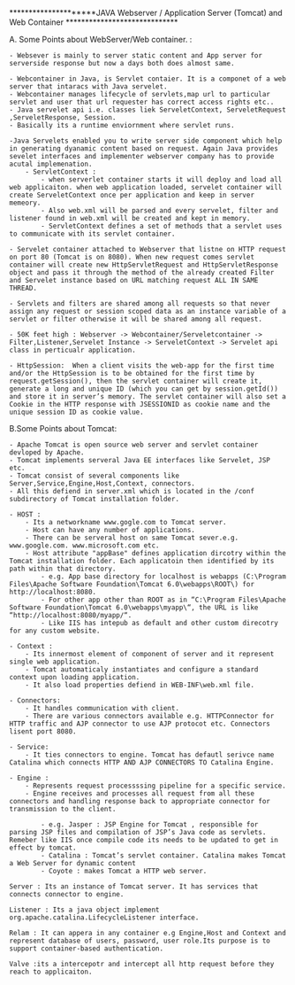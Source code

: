 *********************JAVA Webserver / Application Server (Tomcat) and Web Container *****************************



A. Some Points about WebServer/Web container. :

	- Websever is mainly to server static content and App server for serverside response but now a days both does almost same.

	- Webcontainer in Java, is Servlet contaier. It is a componet of a web server that intaracs with Java servelet. 
	- Webcontainer manages lifecycle of servlets,map url to particular servlet and user that url requester has correct access rights etc..
	- Java servelet api i.e. classes liek ServeletContext, ServeletRequest ,ServeletResponse, Session.
	- Basically its a runtime enviornment where servlet runs.

	-Java Servelets enabled you to write server side component which help in generating dyanamic content based on request. Again Java provides sevelet interfaces and implementer webserver company has to provide acutal implemenation.
		- ServletContext : 
			- when serverlet container starts it will deploy and load all web applicaiton. when web application loaded, servelet container will create ServeletContext once per application and keep in server memeory.
			- Also web.xml will be parsed and every servelet, filter and listener found in web.xml will be created and kept in memory.
			- ServletContext defines a set of methods that a servlet uses to communicate with its servlet container.
		
	- Servelet container attached to Webserver that listne on HTTP request on port 80 (Tomcat is on 8080). When new request comes servlet container will create new HttpServletRequest and HttpServletResponse object and pass it through the method of the already created Filter and Servelet instance based on URL matching request ALL IN SAME THREAD.
	
	- Servlets and filters are shared among all requests so that never assign any request or session scoped data as an instance variable of a servlet or filter otherwise it will be shared among all request.
	
	- 50K feet high : Webserver -> Webcontainer/Serveletcontainer -> Filter,Listener,Servelet Instance -> ServeletContext -> Servelet api class in perticualr application.
	
	- HttpSession:  When a client visits the web-app for the first time and/or the HttpSession is to be obtained for the first time by request.getSession(), then the servlet container will create it, generate a long and unique ID (which you can get by session.getId()) and store it in server’s memory. The servlet container will also set a Cookie in the HTTP response with JSESSIONID as cookie name and the unique session ID as cookie value.




B.Some Points about Tomcat:

		
	
	- Apache Tomcat is open source web server and servlet container devloped by Apache. 
	- Tomcat implements serveral Java EE interfaces like Servelet, JSP etc.
	- Tomcat consist of several components like Server,Service,Engine,Host,Context, connectors.
	- All this defiend in server.xml which is located in the /conf subdirectory of Tomcat installation folder.
	
	- HOST : 
		- Its a networkname www.gogle.com to Tomcat server.
		- Host can have any number of applications. 
		- There can be serveral host on same Tomcat sever.e.g. www.google.com. www.microsoft.com etc.
		- Host attribute "appBase" defines application dircotry within the Tomcat installation folder. Each applicatoin then identified by its path within that directory. 
			- e.g. App base directory for localhost is webapps (C:\Program Files\Apache Software Foundation\Tomcat 6.0\webapps\ROOT\) for http://localhost:8080. 
			- For other app other than ROOT as in “C:\Program Files\Apache Software Foundation\Tomcat 6.0\webapps\myapp\“, the URL is like “http://localhost:8080/myapp/“.
			- Like IIS has intepub as default and other custom direcotry for any custom website.
			
	- Context : 
		- Its innermost element of component of server and it represent single web application. 
		- Tomcat automaticaly instantiates and configure a standard context upon loading application. 
		- It also load properties defiend in WEB-INF\web.xml file.
	
	- Connectors: 
		- It handles communication with client. 
		- There are various connectors available e.g. HTTPConnector for HTTP traffic and AJP connector to use AJP protocot etc. Connectors lisent port 8080.
	
	- Service: 
		- It ties connectors to engine. Tomcat has defautl serivce name Catalina which connects HTTP AND AJP CONNECTORS TO Catalina Engine.
	
	- Engine : 
		- Represents request processssing pipeline for a specific service.
		- Engine receives and processes all request from all these connectors and handling response back to appropriate connector for transmission to the client.
		
			- e.g. Jasper : JSP Engine for Tomcat , responsible for parsing JSP files and compilation of JSP’s Java code as servlets. Remeber like IIS once compile code its needs to be updated to get in effect by tomcat.
			- Catalina : Tomcat’s servlet container. Catalina makes Tomcat a Web Server for dynamic content
			- Coyote : makes Tomcat a HTTP web server.
	
	Server : Its an instance of Tomcat server. It has services that connects connector to engine.
	
	Listener : Its a java object implement org.apache.catalina.LifecycleListener interface.
	
	Relam : It can appera in any container e.g Engine,Host and Context and represent database of users, password, user role.Its purpose is to support container-based authentication.
	
	Valve :its a intercepotr and intercept all http request before they reach to applicaiton. 